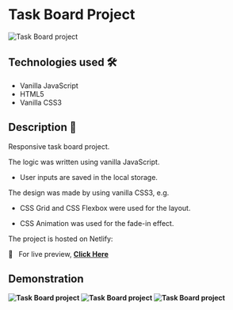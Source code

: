 # Task Board Project

<img src="https://i.imgur.com/EcOjgo1.png" alt="Task Board project">

## Technologies used 🛠️
* Vanilla JavaScript
* HTML5
* Vanilla CSS3

## Description 📝
Responsive task board project.

The logic was written using vanilla JavaScript.

- User inputs are saved in the local storage.

The design was made by using vanilla CSS3, e.g.

- CSS Grid and CSS Flexbox were used for the layout.

- CSS Animation was used for the fade-in effect.

The project is hosted on Netlify:

🔗 &nbsp; For live preview, <strong><a href="https://taskboardproject.netlify.app/">Click Here</a></string>

## Demonstration
<img src="https://im7.ezgif.com/tmp/ezgif-7-0fd0ddcc80d5.gif" alt="Task Board project">

<img src="https://i.imgur.com/g9uhZII.gif" alt="Task Board project">

<img src="https://i.imgur.com/smRYgOp.gif" alt="Task Board project">
